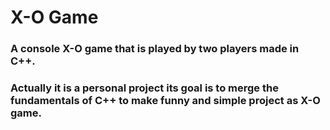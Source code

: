 # X-O Game
### A console X-O game that is played by two players made in C++.
### Actually it is a personal project its goal is to merge the fundamentals of C++ to make funny and simple project as X-O game.
